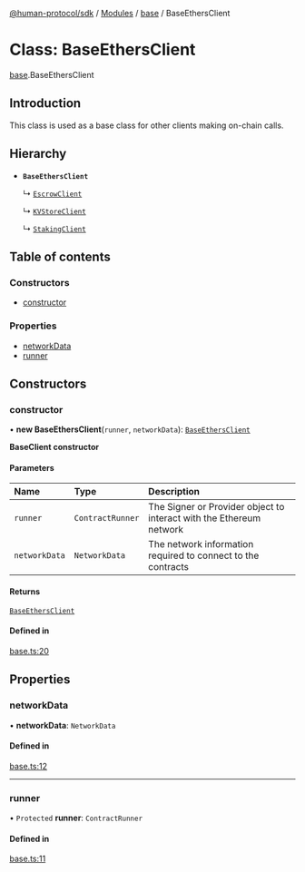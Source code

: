 [@human-protocol/sdk](../README.md) / [Modules](../modules.md) / [base](../modules/base.md) / BaseEthersClient

# Class: BaseEthersClient

[base](../modules/base.md).BaseEthersClient

## Introduction

This class is used as a base class for other clients making on-chain calls.

## Hierarchy

- **`BaseEthersClient`**

  ↳ [`EscrowClient`](escrow.EscrowClient.md)

  ↳ [`KVStoreClient`](kvstore.KVStoreClient.md)

  ↳ [`StakingClient`](staking.StakingClient.md)

## Table of contents

### Constructors

- [constructor](base.BaseEthersClient.md#constructor)

### Properties

- [networkData](base.BaseEthersClient.md#networkdata)
- [runner](base.BaseEthersClient.md#runner)

## Constructors

### constructor

• **new BaseEthersClient**(`runner`, `networkData`): [`BaseEthersClient`](base.BaseEthersClient.md)

**BaseClient constructor**

#### Parameters

| Name | Type | Description |
| :------ | :------ | :------ |
| `runner` | `ContractRunner` | The Signer or Provider object to interact with the Ethereum network |
| `networkData` | `NetworkData` | The network information required to connect to the contracts |

#### Returns

[`BaseEthersClient`](base.BaseEthersClient.md)

#### Defined in

[base.ts:20](https://github.com/humanprotocol/human-protocol/blob/84c81d03/packages/sdk/typescript/human-protocol-sdk/src/base.ts#L20)

## Properties

### networkData

• **networkData**: `NetworkData`

#### Defined in

[base.ts:12](https://github.com/humanprotocol/human-protocol/blob/84c81d03/packages/sdk/typescript/human-protocol-sdk/src/base.ts#L12)

___

### runner

• `Protected` **runner**: `ContractRunner`

#### Defined in

[base.ts:11](https://github.com/humanprotocol/human-protocol/blob/84c81d03/packages/sdk/typescript/human-protocol-sdk/src/base.ts#L11)
